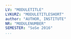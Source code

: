 ```yaml
---
LV: "MODULETITLE"
LVKURZ: "MODULETITLESHORT"
author: "AUTHOR, INSTITUTE"
NR: "MODULENUMBER"
SEMESTER: "SoSe 2016"
...
```





